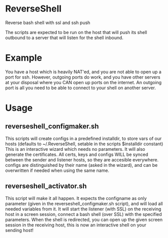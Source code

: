 # ReverseShell
Reverse bash shell with ssl and ssh push

The scripts are expected to be run on the host that will push its shell outbound to a server that will listen for the shell inbound.

# Example
You have a host which is heavily NAT'ed, and you are not able to open up a port for ssh. However, outgoing ports do work, and you have other servers at your disposal where you CAN open up ports on the internet.
An outgoing port is all you need to be able to connect to your shell on another server.

# Usage
## reverseshell_configmaker.sh

This scripts will create configs in a predefined installdir, to store vars of our hosts (defaults to ~/.ReverseShell, setable in the scripts $installdir constant)
This is an interactive wizard which needs no parameters. It will also generate the certificates.
All certs, keys and configs WILL be synced between the sender and listener hosts, so they are accesible everywhere.
configs are distinguished by their name (asked in the wizard), and can be overwritten if needed when using the same name.

## reverseshell_activator.sh

This script will make it all happen. It expects the configname as only parameter (given in the reverseshell_configmaker.sh script), and will load all needed variables from it.
It will start the listener (with SSL) on the receiving host in a screen session, connect a bash shell (over SSL) with the specified parameters.
When the shell is redirected, you can open up the given screen session in the receiving host, this is now an interactive shell on your sending host!
